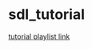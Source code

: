 # sdl_tutorial

[tutorial playlist link](https://youtube.com/playlist?list=PLI3kBEQ3yd-CbQfRchF70BPLF9G1HEzhy&si=QIEX4jM5NJG0IWFk)
